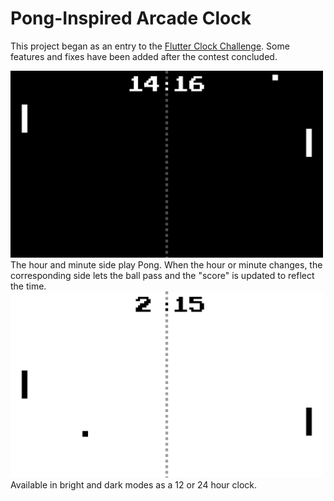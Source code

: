 # Pong-Inspired Arcade Clock

This project began as an entry to the [Flutter Clock Challenge](https://flutter.dev/clock). Some features and fixes have been added after the contest concluded.

<img src='arcade_clock/dark-mode.png' width='500'>
The hour and minute side play Pong. When the hour or minute changes, the corresponding side lets the ball pass and the "score" is updated to reflect the time.

<img src='arcade_clock/bright-mode.png' width='500'>
Available in bright and dark modes as a 12 or 24 hour clock.